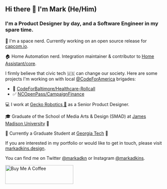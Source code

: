 ## Hi there 👋 I'm Mark (He/Him)
### I'm a Product Designer by day, and a Software Engineer in my spare time.

🔭 I'm a space nerd.  Currently working on an open source release for [capcom.io](https://capcom.io/).

🏠 Home Automation nerd.  Integration maintainer & contributor to [Home Assistant/core](https://github.com/home-assistant/core/).

I firmly believe that civic tech 🇺🇸 can change our society.  Here are some projects I'm working on with local [@CodeForAmerica](https://github.com/codeforamerica) brigades:
- 🏥 [CodeForBaltimore/Healthcare-Rollcall](https://github.com/CodeForBaltimore/Healthcare-Rollcall)
- ✅ [NCOpenPass/CampaignFinance](https://github.com/ncopenpass/CampaignFinance)

💻 I work at [Gecko Robotics 🦎](https://github.com/GeckoRobotics/) as a Senior Product Designer.

🎓 Graduate of the School of Media Arts & Design (SMAD) at [James Madison University](https://twitter.com/JMU) 🐶

🏫 Currently a Graduate Student at [Georgia Tech](https://twitter.com/GeorgiaTech) 🐝

If you are interested in my portfolio or would like to get in touch, please visit [markadkins.design](https://markadkins.design).

You can find me on Twitter [@markadkn](https://twitter.com/markadkn) or Instagram [@markadkins](https://instagram.com/markadkins).

<img style="visibility: hidden; display: none; width:0px;height: 0px;" src="https://profile-counter.glitch.me/funkybunch/count.svg" alt="hit counter" align="center" width="0" height="0">

<a href="https://www.buymeacoffee.com/madkins" target="_blank"><img src="https://cdn.buymeacoffee.com/buttons/v2/default-yellow.png" alt="Buy Me A Coffee" style="height: 60px !important;width: 217px !important;" ></a>
